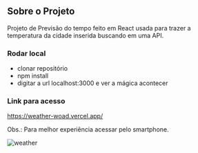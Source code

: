 ## Sobre o Projeto

Projeto de Previsão do tempo feito em React usada para trazer a temperatura da cidade inserida buscando em uma API.

### Rodar local

- clonar repositório
- npm install
- digitar a url localhost:3000 e ver a mágica acontecer

### Link para acesso

https://weather-woad.vercel.app/

Obs.: Para melhor experiência acessar pelo smartphone.

![weather](https://user-images.githubusercontent.com/48569321/89676556-3d2f8180-d8c2-11ea-97d6-bf9d93fff021.PNG)
